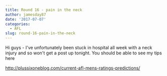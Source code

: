 ```yaml
---
title: Round 16 - pain in the neck
author: jamesday87
date: '2017-07-07'
categories:
  - AFL
slug: round-16-pain-in-the-neck
---
```


Hi guys - I've unfortunately been stuck in hospital all week with a neck injury and so won't get a post up tonight. You should be able to see my tips here

http://plussixoneblog.com/current-afl-mens-ratings-predictions/
